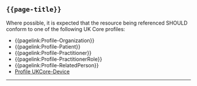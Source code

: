 ## <code>{{page-title}}</code>

Where possible, it is expected that the resource being referenced SHOULD conform to one of the following UK Core profiles:

- {{pagelink:Profile-Organization}}
- {{pagelink:Profile-Patient}}
- {{pagelink:Profile-Practitioner}}
- {{pagelink:Profile-PractitionerRole}}
- {{pagelink:Profile-RelatedPerson}}
- <a href="https://simplifier.net/hl7fhirukcorer4/ukcoredevice">Profile UKCore-Device</a>

---